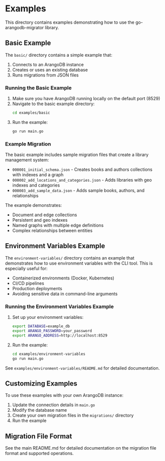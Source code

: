# Examples

This directory contains examples demonstrating how to use the go-arangodb-migrator library.

## Basic Example

The `basic/` directory contains a simple example that:

1. Connects to an ArangoDB instance
2. Creates or uses an existing database
3. Runs migrations from JSON files

### Running the Basic Example

1. Make sure you have ArangoDB running locally on the default port (8529)
2. Navigate to the basic example directory:
   ```bash
   cd examples/basic
   ```
3. Run the example:
   ```bash
   go run main.go
   ```

### Example Migration

The basic example includes sample migration files that create a library management system:
- `000001_initial_schema.json` - Creates books and authors collections with indexes and a graph
- `000002_add_locations_and_categories.json` - Adds libraries with geo indexes and categories
- `000003_add_sample_data.json` - Adds sample books, authors, and relationships

The example demonstrates:
- Document and edge collections
- Persistent and geo indexes
- Named graphs with multiple edge definitions
- Complex relationships between entities

## Environment Variables Example

The `environment-variables/` directory contains an example that demonstrates how to use environment variables with the CLI tool. This is especially useful for:

- Containerized environments (Docker, Kubernetes)
- CI/CD pipelines
- Production deployments
- Avoiding sensitive data in command-line arguments

### Running the Environment Variables Example

1. Set up your environment variables:
   ```bash
   export DATABASE=example_db
   export ARANGO_PASSWORD=your_password
   export ARANGO_ADDRESS=http://localhost:8529
   ```

2. Run the example:
   ```bash
   cd examples/environment-variables
   go run main.go
   ```

See `examples/environment-variables/README.md` for detailed documentation.

## Customizing Examples

To use these examples with your own ArangoDB instance:

1. Update the connection details in `main.go`
2. Modify the database name
3. Create your own migration files in the `migrations/` directory
4. Run the example

## Migration File Format

See the main README.md for detailed documentation on the migration file format and supported operations. 